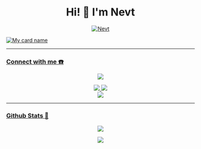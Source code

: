 <h1 align="center">Hi! 👋 I'm Nevt</h1>

<p align="center">
  <a href="https://instagram.com/NevtBotz"><img src="http://readme-typing-svg.herokuapp.com?color=000000&center=true&vCenter=true&multiline=false&lines=Just+Normal+People+From+Indonesia.;Im+15+Years+old.;studying+to+be+a+programmer." alt="Nevt">
</p>
  
![My card name](https://cardivo.vercel.app/api?name=NevtBotz&description=Hi,%20Welcome%20To%20My%20Profile%20❤&image=https://telegra.ph/file/bcfb05acd4204ec4c9b59.jpg)

------
### Connect with me ☎️
<p align="center">
  <img src="https://telegra.ph/file/778acaaf9c0c5ec6265a3.jpg" />
</p>
<p align="center">
  <a href="https://instagram.com/NevtGanz"><img src="https://img.shields.io/badge/Instagram-E4405F?style=for-the-badge&logo=instagram&logoColor=white"/> 
  <a href="https://chat.whatsapp.com/HaRSL0A0SFl65kYJ53K4Wv"><img src="https://img.shields.io/badge/WhatsApp-25D366?style=for-the-badge&logo=whatsapp&logoColor=white" /><br>
  <a name=zeeoneofc&label=VIEWS&style=flat-square&color=orange" />
  <a href="https://github.com/NevtBotz"><img src="https://img.shields.io/badge/-GitHub-black?style=flat-square&logo=github" /> 
</p>

------
                                                                                                                                       
### Github Stats 🚀

<p align="center"><a href="https://github.com/NevtBotz"><img src="https://github-readme-stats.vercel.app/api?username=NevtBotz&show_icons=true&theme=radical"></a></p>
<p align="center"><a href="https://github.com/NevtBotz"><img src="https://github-readme-stats.vercel.app/api/top-langs/?username=NevtBotz&theme=radical&layout=compact"></a></p>
